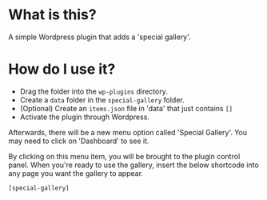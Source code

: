 # What is this?
A simple Wordpress plugin that adds a 'special gallery'.

# How do I use it?

- Drag the folder into the `wp-plugins` directory.
- Create a `data` folder in the `special-gallery` folder.
- (Optional) Create an `items.json` file in 'data' that just contains `[]`
- Activate the plugin through Wordpress.

Afterwards, there will be a new menu option called 'Special Gallery'.
You may need to click on 'Dashboard' to see it.

By clicking on this menu item, you will be brought to the plugin control panel. When you're ready to use the gallery, insert the below shortcode into any page you want the gallery to appear.

`[special-gallery]`

